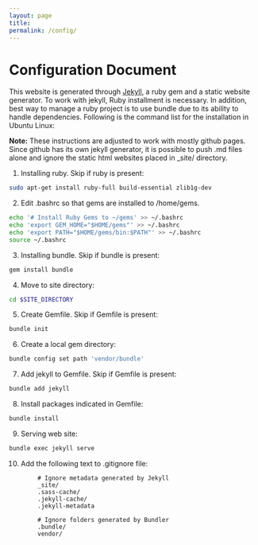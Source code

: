 ```yaml
---
layout: page
title: 
permalink: /config/
---
```


# Configuration Document


This website is generated through [Jekyll](https://jekyllrb.com/), a ruby gem and a static website generator. To work with jekyll, Ruby installment is necessary. In addition, best way to manage a ruby project is to use bundle due to its ability to handle dependencies. Following is the command list for the installation in Ubuntu Linux:

**Note:** These instructions are adjusted to work with mostly github pages. Since github has its own jekyll generator, it is possible to push .md files alone and ignore the static html websites placed in _site/ directory. 

1) Installing ruby. Skip if ruby is present: 

```bash 
sudo apt-get install ruby-full build-essential zlib1g-dev
```

2) Edit .bashrc so that gems are installed to /home/gems.

```bash
echo '# Install Ruby Gems to ~/gems' >> ~/.bashrc 
echo 'export GEM_HOME="$HOME/gems"' >> ~/.bashrc
echo 'export PATH="$HOME/gems/bin:$PATH"' >> ~/.bashrc 
source ~/.bashrc 
```
3) Installing bundle. Skip if bundle is present: 

```bash
gem install bundle
```

4) Move to site directory: 

```bash
cd $SITE_DIRECTORY
```
5) Create Gemfile. Skip if Gemfile is present: 
```bash
bundle init
```
6) Create a local gem directory: 

```bash
bundle config set path 'vendor/bundle'
```
7) Add jekyll to Gemfile. Skip if Gemfile is present: 

```bash
bundle add jekyll
```
8) Install packages indicated in Gemfile: 

```bash
bundle install
```
9) Serving web site: 

```bash
bundle exec jekyll serve
```
10) Add the following text to .gitignore file: 

```
        # Ignore metadata generated by Jekyll
        _site/
        .sass-cache/
        .jekyll-cache/
        .jekyll-metadata

        # Ignore folders generated by Bundler
        .bundle/
        vendor/
```

